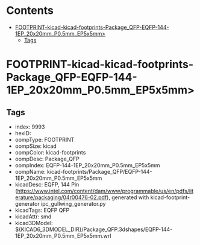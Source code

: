 



Contents
========

* [FOOTPRINT-kicad-kicad-footprints-Package_QFP-EQFP-144-1EP_20x20mm_P0.5mm_EP5x5mm>](#footprint-kicad-kicad-footprints-package_qfp-eqfp-144-1ep_20x20mm_p05mm_ep5x5mm)
	* [Tags](#tags)

# FOOTPRINT-kicad-kicad-footprints-Package_QFP-EQFP-144-1EP_20x20mm_P0.5mm_EP5x5mm>

## Tags

- index: 9993
- hexID: 
- oompType: FOOTPRINT
- oompSize: kicad
- oompColor: kicad-footprints
- oompDesc: Package_QFP
- oompIndex: EQFP-144-1EP_20x20mm_P0.5mm_EP5x5mm
- oompName: kicad-footprints/Package_QFP/EQFP-144-1EP_20x20mm_P0.5mm_EP5x5mm
- kicadDesc: EQFP, 144 Pin (https://www.intel.com/content/dam/www/programmable/us/en/pdfs/literature/packaging/04r00476-02.pdf), generated with kicad-footprint-generator ipc_gullwing_generator.py
- kicadTags: EQFP QFP
- kicadAttr: smd
- kicad3DModel: ${KICAD6_3DMODEL_DIR}/Package_QFP.3dshapes/EQFP-144-1EP_20x20mm_P0.5mm_EP5x5mm.wrl
